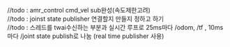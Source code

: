 //todo : amr_control cmd_vel sub완성(속도제한고려)         
//todo : joinst state publisher 연결할지 만들지 정하고 하기        
//todo : 스레드를 twai수신하는 부분과 실시간 루프로 25ms마다 /odom, /tf , 10ms마다 /joint state publish로 나눔 (real time publisher 사용)     
